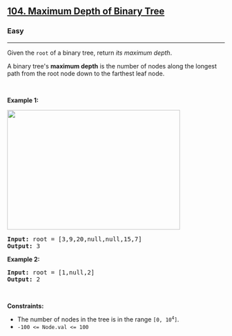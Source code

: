 <h2><a href="https://leetcode.com/problems/maximum-depth-of-binary-tree/">104. Maximum Depth of Binary Tree</a></h2><h3>Easy</h3><hr><div><p xt-marked="ok">Given the <code>root</code> of a binary tree, return <em xt-marked="ok">its maximum depth</em>.</p>

<p xt-marked="ok">A binary tree's <strong xt-marked="ok">maximum depth</strong>&nbsp;is the number of nodes along the longest path from the root node down to the farthest leaf node.</p>

<p>&nbsp;</p>
<p><strong class="example" xt-marked="ok">Example 1:</strong></p>
<img alt="" src="https://assets.leetcode.com/uploads/2020/11/26/tmp-tree.jpg" style="width: 400px; height: 277px;">
<pre><strong>Input:</strong> root = [3,9,20,null,null,15,7]
<strong>Output:</strong> 3
</pre>

<p><strong class="example" xt-marked="ok">Example 2:</strong></p>

<pre><strong>Input:</strong> root = [1,null,2]
<strong>Output:</strong> 2
</pre>

<p>&nbsp;</p>
<p><strong xt-marked="ok">Constraints:</strong></p>

<ul>
	<li xt-marked="ok">The number of nodes in the tree is in the range <code>[0, 10<sup>4</sup>]</code>.</li>
	<li><code>-100 &lt;= Node.val &lt;= 100</code></li>
</ul>
</div>